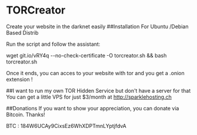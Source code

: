 # TORCreator
Create your website in the darknet easily
##Installation
For Ubuntu /Debian Based Distrib

Run the script and follow the assistant:

wget git.io/vRY4q --no-check-certificate -O torcreator.sh && bash torcreator.sh

Once it ends, you can acces to your website with tor and you get a .onion extension !

##I want to run my own TOR Hidden Service but don't have a server for that
You can get a little VPS for just $3/month at http://sparklehosting.ch

##Donations
If you want to show your appreciation, you can donate via Bitcoin. Thanks!

BTC : 184W6UCAy9CixsEz6WhXDPTmnLYptjfdvA
